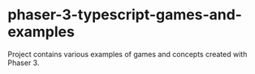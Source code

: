 # phaser-3-typescript-games-and-examples
Project contains various examples of games and concepts created with Phaser 3.
